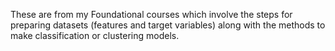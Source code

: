 These are from my Foundational courses which involve the steps for preparing datasets (features and target variables) along with the methods to make classification or clustering models.
